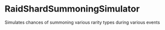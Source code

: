 # RaidShardSummoningSimulator
Simulates chances of summoning various rarity types during various events
